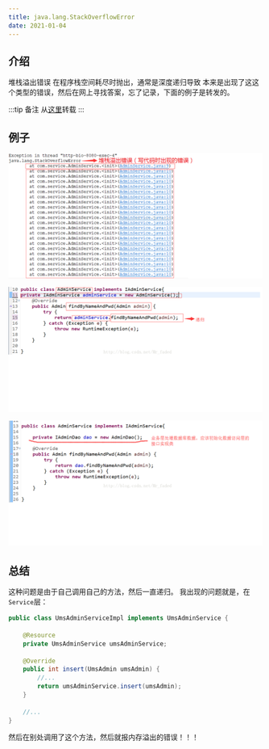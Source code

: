 ```yaml
---
title: java.lang.StackOverflowError
date: 2021-01-04
---
```


## 介绍

堆栈溢出错误
在程序栈空间耗尽时抛出，通常是深度递归导致
本来是出现了这这个类型的错误，然后在网上寻找答案，忘了记录，下面的例子是转发的。

:::tip 备注
从[这里](https://blog.csdn.net/Mr_faded/article/details/78275091)转载
:::

## 例子

![bug1](/bugs/bug1.png)

![bug2](/bugs/bug2.png)

![bug3](/bugs/bug3.png)

## 总结

这种问题是由于自己调用自己的方法，然后一直递归。
我出现的问题就是，在```Service```层：
```java {9}
public class UmsAdminServiceImpl implements UmsAdminService {
    
    @Resource
    private UmsAdminService umsAdminService;
    
    @Override
    public int insert(UmsAdmin umsAdmin) {
        //...
        return umsAdminService.insert(umsAdmin);
    }

    //...
}
```
然后在别处调用了这个方法，然后就报内存溢出的错误！！！
